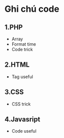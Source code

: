 # Ghi chú code
## 1.PHP
- Array
- Format time
- Code trick
## 2.HTML
- Tag useful
## 3.CSS
- CSS trick
## 4.Javasript
- Code useful